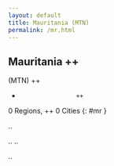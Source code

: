 ```yaml
---
layout: default
title: Mauritania (MTN)
permalink: /mr.html
---
```



## Mauritania   ++
(MTN)  ++
-                     ++
0 Regions, ++
0 Cities
{: #mr }

.. 




.. 
.. 



.. 
 
